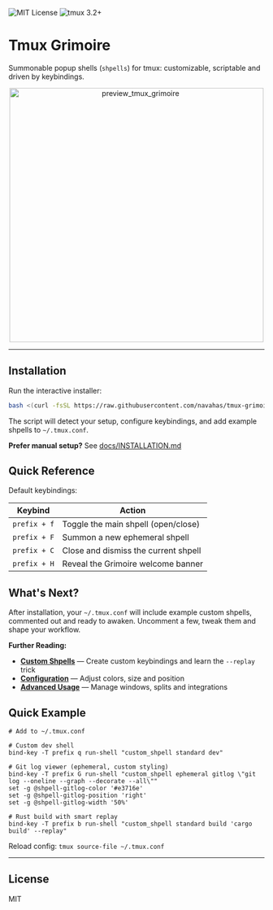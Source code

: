 ![MIT License](https://img.shields.io/badge/license-MIT-blue.svg)
![tmux 3.2+](https://img.shields.io/badge/tmux-3.2+-brightgreen)

# Tmux Grimoire

Summonable popup shells (`shpells`) for tmux: customizable, scriptable and driven by keybindings.

<p align="center">
    <img src="https://raw.githubusercontent.com/navahas/tmux-grimoire/assets/images/grimoire.png"
        alt="preview_tmux_grimoire" width="500"/>
</p>

--- 

## Installation

Run the interactive installer:

```bash
bash <(curl -fsSL https://raw.githubusercontent.com/navahas/tmux-grimoire/main/install.sh)
```

The script will detect your setup, configure keybindings, and add example shpells to `~/.tmux.conf`.

**Prefer manual setup?** See [docs/INSTALLATION.md](docs/INSTALLATION.md#manual-installation)

## Quick Reference

Default keybindings:

| Keybind | Action |
|---------|--------|
| `prefix + f` | Toggle the main shpell (open/close) |
| `prefix + F` | Summon a new ephemeral shpell |
| `prefix + C` | Close and dismiss the current shpell |
| `prefix + H` | Reveal the Grimoire welcome banner |

## What's Next?

After installation, your `~/.tmux.conf` will include example custom shpells, commented out and ready to awaken.
Uncomment a few, tweak them and shape your workflow.

**Further Reading:**
- **[Custom Shpells](docs/CUSTOM_SHPELLS.md)** — Create custom keybindings and learn the `--replay` trick
- **[Configuration](docs/CONFIGURATION.md)** — Adjust colors, size and position
- **[Advanced Usage](docs/ADVANCED.md)** — Manage windows, splits and integrations

## Quick Example

```tmux
# Add to ~/.tmux.conf

# Custom dev shell
bind-key -T prefix q run-shell "custom_shpell standard dev"

# Git log viewer (ephemeral, custom styling)
bind-key -T prefix G run-shell "custom_shpell ephemeral gitlog \"git log --oneline --graph --decorate --all\""
set -g @shpell-gitlog-color '#e3716e'
set -g @shpell-gitlog-position 'right'
set -g @shpell-gitlog-width '50%'

# Rust build with smart replay
bind-key -T prefix b run-shell "custom_shpell standard build 'cargo build' --replay"
```

Reload config: `tmux source-file ~/.tmux.conf`

---
## License

MIT
